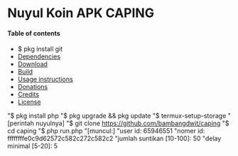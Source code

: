 
Nuyul Koin APK CAPING
=====================

#### Table of contents

* $ pkg install git
* [Dependencies](#dependencies)
* [Download](#download)
* [Build](#build)
* [Usage instructions](#usage-instructions)
* [Donations](#donations)
* [Credits](#credits)
* [License](#license)


"$ pkg install php
"$ pkg upgrade && pkg update
"$ termux-setup-storage
"[perintah nuyulnya]
"$ git clone https://github.com/bambangdwit/caping
"$ cd caping
"$ php run.php
"[muncul:]
"user id: 65946551
"nomer id: ffffffffe0c9d62572c582c272c582c2
"jumlah suntikan [10-100]: 50
"delay minimal [5-20]: 5
